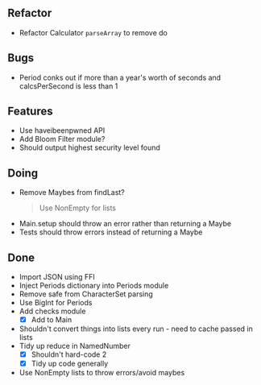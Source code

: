 ## Refactor

- Refactor Calculator `parseArray` to remove do

## Bugs

- Period conks out if more than a year's worth of seconds and calcsPerSecond is less than 1

## Features

- Use haveibeenpwned API
- Add Bloom Filter module?
- Should output highest security level found

## Doing

- Remove Maybes from findLast?
    > Use NonEmpty for lists
- Main.setup should throw an error rather than returning a Maybe
- Tests should throw errors instead of returning a Maybe

## Done

- Import JSON using FFI
- Inject Periods dictionary into Periods module
- Remove safe from CharacterSet parsing
- Use BigInt for Periods
- Add checks module
    * [x] Add to Main
- Shouldn't convert things into lists every run - need to cache passed in lists
- Tidy up reduce in NamedNumber
    * [x] Shouldn't hard-code 2
    * [x] Tidy up code generally
- Use NonEmpty lists to throw errors/avoid maybes
